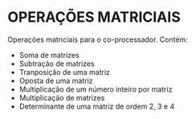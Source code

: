 # OPERAÇÕES MATRICIAIS
Operações matriciais para o co-processador. Contém:

- Soma de matrizes 
- Subtração de matrizes
- Tranposição de uma matriz
- Oposta de uma matriz
- Multiplicação de um número inteiro por matriz
- Multiplicação de matrizes
- Determinante de uma matriz de ordem 2, 3 e 4
